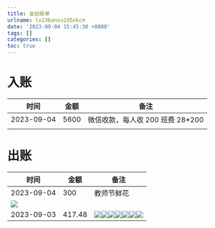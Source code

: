 ```yaml
---
title: 金幼账单
urlname: lv23bansv2d5okcm
date: '2023-09-04 15:45:30 +0800'
tags: []
categories: []
toc: true
---
```


# 入账

| 时间       | 金额 | 备注                              |
| ---------- | ---- | --------------------------------- |
| 2023-09-04 | 5600 | 微信收款，每人收 200 班费 28\*200 |
|            |      |                                   |

# 出账

| 时间                                                 | 金额   | 备注                                                                                                                                                                                                                                                                                                                                                                   |
| ---------------------------------------------------- | ------ | ---------------------------------------------------------------------------------------------------------------------------------------------------------------------------------------------------------------------------------------------------------------------------------------------------------------------------------------------------------------------- |
| 2023-09-04                                           | 300    | 教师节鲜花                                                                                                                                                                                                                                                                                                                                                             |
| ![](/images/yuque/FthUbe1E3WOh59JiNa1-bYDSKZH-.jpeg) |
| 2023-09-03                                           | 417.48 | ![](/images/yuque/FjnUxjvBIvQSPpU0sCtn0A__zCQq.png)![](/images/yuque/ForV6TQlZTHGLRXIfPQzomZa2DS7.png)![](/images/yuque/Fisu5HQi_1saCkJska12PVQwRsa-.png)![](/images/yuque/FvnNIqeXYgaQ3lWZaii2zEBHIb8F.png)![](/images/yuque/Fss9u_Cy7YElLQmQi32nsFLBMVAz.png)![](/images/yuque/FgysSug35s-Gx2YKTF4CM_15uFec.png)![](/images/yuque/Fg3PR2l0q35mXLcxSB0S-tDC5e7Z.jpeg) |
